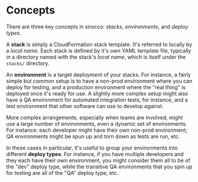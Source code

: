 # Concepts

There are three key concepts in sirocco: _stacks_, _environments_, and _deploy types_.

A **stack** is simply a CloudFormation stack template. It's referred to locally by a
_local name_. Each stack is defined by it's own YAML template file, typically in a directory
named with the stack's _local name_, which is itself under the `stacks/` directory.

An **environment** is a target deployment of your stacks. For instance, a fairly simple
but common setup is to have a non-prod environment where you can deploy for testing, and
a production environment where the "real thing" is deployed once it's ready for
use. A slightly more complex setup might also have a QA environment for automated integration
tests, for instance, and a test environment that other software can use to develop against.

More complex arrangements, especially when teams are involved, might use a large number of
environments, even a dynamic set of environments. For instance: each developer might have their
own non-prod environment; QA environments might be spun up and torn down as tests are run,
etc.

In these cases in particular, it's useful to group your environments into different
**deploy types**. For instance, if you have multiple developers and they each have their
own environment, you might consider them all to be of the "dev" deploy type, while the
transitive QA environments that you spin up for testing are all of the "QA" deploy type, etc.
